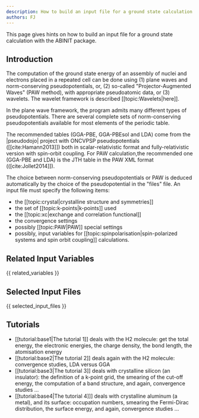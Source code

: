 ```yaml
---
description: How to build an input file for a ground state calculation
authors: FJ
---
```

<!--- This is the source file for this topics. Can be edited. -->

This page gives hints on how to build an input file for a ground state calculation with the ABINIT package.

## Introduction

The computation of the ground state energy of an assembly of nuclei and
electrons placed in a repeated cell can be done using (1) plane waves and
norm-conserving pseudopotentials, or, (2) so-called "Projector-Augmented
Waves" (PAW method), with appropriate pseudoatomic data, or (3) wavelets. The
wavelet framework is described [[topic:Wavelets|here]].  

In the plane wave framework, the program admits many different types of
pseudopotentials. There are several complete sets of norm-conserving
pseudopotentials available for most elements of the periodic table. 

The recommended tables (GGA-PBE, GGA-PBEsol and LDA) come from the |pseudodojo| project 
with ONCVPSP pseudopotentials ([[cite:Hamann2013]]) 
both in scalar-relativistic format and fully-relativistic version with spin-orbit coupling. 
For PAW calculation,the recommended one (GGA-PBE and LDA) is the JTH
table in the PAW XML format (([cite:Jollet2014]]). 

The choice between norm-conserving
pseudopotentials or PAW is deduced automatically by the choice of the
pseudopotential in the "files" file. An input file must specify the following
items: 

* the [[topic:crystal|crystalline structure and symmetries]]
* the set of [[topic:k-points|k-points]] used
* the [[topic:xc|exchange and correlation functional]]
* the convergence settings
* possibly [[topic:PAW|PAW]] special settings
* possibly, input variables for [[topic:spinpolarisation|spin-polarized systems and spin orbit coupling]] calculations.

## Related Input Variables

{{ related_variables }}

## Selected Input Files

{{ selected_input_files }}

## Tutorials

* [[tutorial:base1|The tutorial 1]] deals with the H2 molecule: get the total energy, the electronic energies, the charge density, the bond length, the atomisation energy 
* [[tutorial:base2|The tutorial 2]] deals again with the H2 molecule: convergence studies, LDA versus GGA 
* [[tutorial:base3|The tutorial 3]] deals with crystalline silicon (an insulator): the definition of a k-point grid, the smearing of the cut-off energy, the computation of a band structure, and again, convergence studies ...
* [[tutorial:base4|The tutorial 4]]] deals with crystalline aluminum (a metal), and its surface: occupation numbers, smearing the Fermi-Dirac distribution, the surface energy, and again, convergence studies ...

